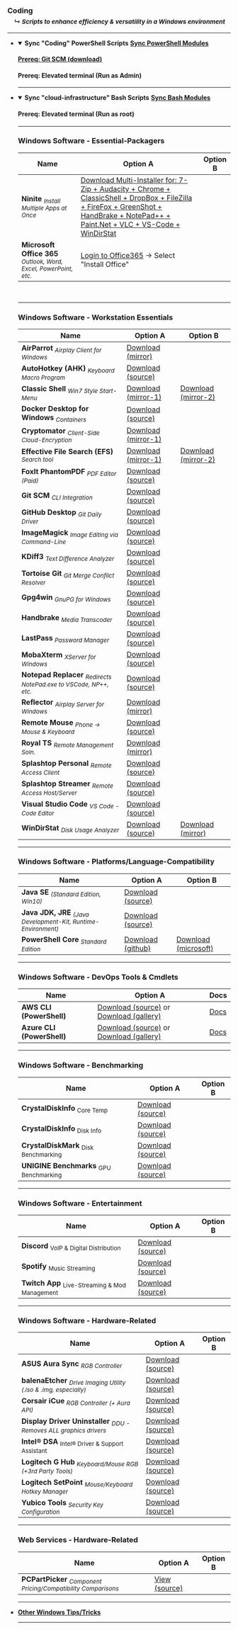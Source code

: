 <!-- ------------------------------------------------------------ ---

This file (on GitHub):

	https://github.com/mcavallo-git/Coding#coding

--- ------------------------------------------------------------- -->

<h3 id="coding">
	Coding<br />
	&nbsp;&nbsp;&nbsp;&nbsp;<sub>↳ <i id="readme">Scripts to enhance efficiency & versatility in a Windows environment</i></sub>
</h3>
<hr />

<!-- ------------------------------------------------------------ -->

<ul>

<!-- ------------------------------------------------------------ -->

<li><details open><summary>
		<strong>Sync "Coding" PowerShell Scripts</strong>
		<strong><a href="https://raw.githubusercontent.com/mcavallo-git/Coding/master/sync.ps1">Sync PowerShell Modules</a></strong>
	</summary>
	<p>
		<h4><a href="https://git-scm.com/download/win">Prereq: Git SCM (download)</a></h4>
		<h4>Prereq: Elevated terminal (Run as Admin)</h4>
	</p>
</details>
</li><hr />

<!-- ------------------------------------------------------------ -->

<li><details open><summary>
		<strong>Sync "cloud-infrastructure" Bash Scripts</strong>
		<strong><a href="https://raw.githubusercontent.com/mcavallo-git/cloud-infrastructure/master/sync.sh">Sync Bash Modules</a></strong>
	</summary>
	<p>
		<h4>Prereq: Elevated terminal (Run as root)</h4>
	</p>
</details>
</li><hr />

<!-- ------------------------------------------------------------ -->


<h3 id="multi-app-installs">Windows Software - Essential-Packagers</h3>

Name | Option A | Option B
--- | --- | ---
**Ninite** <sub>*Install Multiple Apps at Once*</sub> | [Download Multi-Installer for: 7-Zip + Audacity + Chrome + ClassicShell + DropBox + FileZilla + FireFox + GreenShot + HandBrake + NotePad++ + Paint.Net + VLC + VS-Code + WinDirStat](https://ninite.com/7zip-audacity-chrome-classicstart-dropbox-filezilla-firefox-greenshot-handbrake-notepadplusplus-paint.net-vlc-vscode-windirstat/) |
**Microsoft Office 365** <sub>*Outlook, Word, Excel, PowerPoint, etc.*</sub> | [Login to Office365](https://www.office.com/) → Select "Install Office" |

<br /><hr />


<!-- ------------------------------------------------------------ -->
<h3 id="workstation-installs">Windows Software - Workstation Essentials</h3>

Name | Option A | Option B
--- | --- | ---
**AirParrot** <sub>*Airplay Client for Windows*</sub> | [Download (mirror)](https://www.airsquirrels.com/airparrot/download/) |
**AutoHotkey (AHK)** <sub>*Keyboard Macro Program*</sub> | [Download (source)](https://www.autohotkey.com/download/ahk-install.exe) |
**Classic Shell** <sub>*Win7 Style Start-Menu*</sub> | [Download (mirror-1)](https://www.softpedia.com/get/Desktop-Enhancements/Shell-Replacements/Classic-Shell.shtml) | [Download (mirror-2)](https://www.fosshub.com/Classic-Shell.html)
**Docker Desktop for Windows** <sub>*Containers*</sub> | [Download (source)](https://download.docker.com/win/stable/Docker%20for%20Windows%20Installer.exe) |
**Cryptomator** <sub>*Client-Side Cloud-Encryption*</sub> | [Download (mirror-1)](https://cryptomator.org/downloads/#winDownload) |
**Effective File Search (EFS)** <sub>*Search tool*</sub> | [Download (mirror-1)](https://www.softpedia.com/get/System/File-Management/Effective-File-Search.shtml#download) | [Download (mirror-2)](https://effective-file-search.en.lo4d.com/download)
**FoxIt PhantomPDF** <sub>*PDF Editor (Paid)*</sub> | [Download (source)](https://www.foxitsoftware.com/downloads/#Foxit-PhantomPDF-Standard/) |
**Git SCM** <sub>*CLI Integration*</sub> | [Download (source)](https://git-scm.com/download/win) |
**GitHub Desktop** <sub>*Git Daily Driver*</sub> | [Download (source)](https://desktop.github.com) |
**ImageMagick** <sub>*Image Editing via Command-Line*</sub> | [Download (source)](https://www.imagemagick.org/script/download.php#windows) |
**KDiff3** <sub>*Text Difference Analyzer*</sub> | [Download (source)](https://sourceforge.net/projects/kdiff3/) |
**Tortoise Git** <sub>*Git Merge Conflict Resolver*</sub> | [Download (source)](https://tortoisegit.org/download) |
**Gpg4win** <sub>*GnuPG for Windows*</sub> | [Download (source)](https://www.gpg4win.org/thanks-for-download.html) |
**Handbrake** <sub>*Media Transcoder*</sub> | [Download (source)](https://handbrake.fr/) |
**LastPass** <sub>*Password Manager*</sub> | [Download (source)](https://lastpass.com/download) |
**MobaXterm** <sub>*XServer for Windows*</sub> | [Download (source)](https://mobaxterm.mobatek.net/download-home-edition.html) |
**Notepad Replacer** <sub>*Redirects NotePad.exe to VSCode, NP++, etc.*</sub> | [Download (source)](https://www.binaryfortress.com/NotepadReplacer/Download/) |
**Reflector** <sub>*Airplay Server for Windows*</sub> | [Download (mirror)](https://www.airsquirrels.com/reflector) |
**Remote Mouse** <sub>*Phone &rarr; Mouse & Keyboard*</sub> | [Download (source)](https://www.remotemouse.net/downloads/RemoteMouse.exe) |
**Royal TS** <sub>*Remote Management Soln.*</sub> | [Download (mirror)](https://www.royalapps.com/ts/win/download) |
**Splashtop Personal** <sub>*Remote Access Client*</sub> | [Download (source)](https://www.splashtop.com/downloadstart?product=stp&platform=windows-client) |
**Splashtop Streamer** <sub>*Remote Access Host/Server*</sub> | [Download (source)](https://www.splashtop.com/downloadstart?platform=windows) |
**Visual Studio Code** <sub>*VS Code - Code Editor*</sub> | [Download (source)](https://code.visualstudio.com/download) |
**WinDirStat** <sub>*Disk Usage Analyzer*</sub> | [Download (source)](https://windirstat.net/download.html) | [Download (mirror)](https://www.fosshub.com/WinDirStat.html) |

<hr />


<!-- ------------------------------------------------------------ -->
<h3 id="software-platform">Windows Software - Platforms/Language-Compatibility</h3>

Name | Option A | Option B
--- | --- | ---
**Java SE** <sub>*(Standard Edition, Win10)*</sub> | [Download (source)](https://www.java.com/en/download/win10.jsp) |
**Java JDK, JRE** <sub>*(Java Development-Kit, Runtime-Environment)*</sub> | [Download (source)](https://www.oracle.com/technetwork/java/javase/downloads/index.html) |
**PowerShell Core** <sub>*Standard Edition*</sub> | [Download (github)](https://github.com/PowerShell/PowerShell#get-powershell) | [Download (microsoft)](https://docs.microsoft.com/en-us/powershell/scripting/install/installing-powershell-core-on-linux) |

<hr />


<!-- ------------------------------------------------------------ -->
<h3>Windows Software - DevOps Tools & Cmdlets</h3>

Name | Option A | Docs
--- | --- | ---
**AWS CLI (PowerShell)** | [Download (source)](https://aws.amazon.com/powershell) or [Download (gallery)](https://www.powershellgallery.com/packages/AWSPowerShell) | [Docs](https://docs.aws.amazon.com/powershell/latest/reference/Index.html)
**Azure CLI (PowerShell)** | [Download (source)](https://aka.ms/installazurecliwindows) or [Download (gallery)](https://www.powershellgallery.com/packages/az) | [Docs](https://docs.microsoft.com/en-us/cli/azure/reference-index)

<hr />


<!-- ------------------------------------------------------------ -->
<h3>Windows Software - Benchmarking</h3>

Name | Option A | Option B
--- | --- | ---
**CrystalDiskInfo** <sub>Core Temp</sub> | [Download (source)](https://www.alcpu.com/CoreTemp/) |
**CrystalDiskInfo** <sub>Disk Info</sub> | [Download (source)](https://crystalmark.info/en/download/) |
**CrystalDiskMark** <sub>Disk Benchmarking</sub> | [Download (source)](https://crystalmark.info/en/download/) |
**UNIGINE Benchmarks** <sub>GPU Benchmarking</sub> | [Download (source)](https://benchmark.unigine.com/) |


<hr />


<!-- ------------------------------------------------------------ -->
<h3>Windows Software - Entertainment</h3>

Name | Option A | Option B
--- | --- | ---
**Discord** <sub>VoIP & Digital Distribution</sub> | [Download (source)](https://discordapp.com/download) |
**Spotify** <sub>Music Streaming</sub> | [Download (source)](https://www.spotify.com/us/download/other/) |
**Twitch App** <sub>Live-Streaming & Mod Management</sub> | [Download (source)](https://twitch.tv/downloads) |

<hr />


<!-- ------------------------------------------------------------ -->
<h3 id="hardware-installs">Windows Software - Hardware-Related</h3>

Name | Option A | Option B
--- | --- | ---
**ASUS Aura Sync** <sub>*RGB Controller*</sub> | [Download (source)](https://www.asus.com/campaign/aura/us/download.html) |
**balenaEtcher** <sub>*Drive Imaging Utility (.iso & .img, especially)*</sub> | [Download (source)](https://www.balena.io/etcher/) |
**Corsair iCue** <sub>*RGB Controller (+ Aura API)*</sub> | [Download (source)](https://www.corsair.com/us/en/downloads) |
**Display Driver Uninstaller** <sub>*DDU -  Removes ALL graphics drivers*</sub> | [Download (source)](https://www.guru3d.com/files-details/display-driver-uninstaller-download.html) |
**Intel® DSA** <sub>Intel® Driver & Support Assistant</sub> | [Download (source)](https://www.intel.com/content/www/us/en/support/detect.html) |
**Logitech G Hub** <sub>*Keyboard/Mouse RGB (+3rd Party Tools)*</sub> | [Download (source)](https://support.logi.com/hc/en-us/articles/360025298133) |
**Logitech SetPoint** <sub>*Mouse/Keyboard Hotkey Manager*</sub> | [Download (source)](http://support.logitech.com/software/setpoint) |
**Yubico Tools** <sub>*Security Key Configuration*</sub> | [Download (source)](https://www.yubico.com/products/services-software/download/) |

<hr />


<!-- ------------------------------------------------------------ -->
<h3>Web Services - Hardware-Related</h3>

Name | Option A | Option B
--- | --- | ---
**PCPartPicker** <sub>*Component Pricing/Compatibility Comparisons*</sub> | [View (source)](https://pcpartpicker.com/user/cavalol/saved/7Q2Mcf) |

<hr />

<!-- ------------------------------------------------------------ -->

<li>
	<strong><a href="https://github.com/mcavallo-git/Coding/tree/master/windows#workstation-installs">Other Windows Tips/Tricks</a></strong>
</li><hr />

<!-- ------------------------------------------------------------ -->

</ul>

<!-- ------------------------------------------------------------ -->